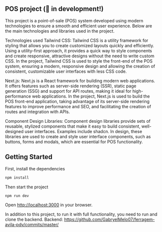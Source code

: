## POS project (🚧 in development!)
This project is a point-of-sale (POS) system developed using modern technologies to ensure a smooth and efficient user experience. Below are the main technologies and libraries used in the project.

Technologies used
Tailwind CSS: Tailwind CSS is a utility framework for styling that allows you to create customized layouts quickly and efficiently. Using a utility-first approach, it provides a quick way to style components and create responsive, attractive designs without the need to write custom CSS. In the project, Tailwind CSS is used to style the front-end of the POS system, ensuring a modern, responsive design and allowing the creation of consistent, customizable user interfaces with less CSS code.

Next.js: Next.js is a React framework for building modern web applications. It offers features such as server-side rendering (SSR), static page generation (SSG) and support for API routes, making it ideal for high-performance web applications. In the project, Next.js is used to build the POS front-end application, taking advantage of its server-side rendering features to improve performance and SEO, and facilitating the creation of routes and integration with APIs.

Component Design Libraries: Component design libraries provide sets of reusable, stylized components that make it easy to build consistent, well-designed user interfaces. Examples include shadcn. In design, these libraries are used to create and style user interface components, such as buttons, forms and modals, which are essential for POS functionality.

## Getting Started

First, install the dependencies

```bash
npm install
```
Then start the project

```bash
npm run dev
```

Open [http://localhost:3000](http://localhost:3000) in your browser.

In addition to this project, to run it with full functionality, you need to run and clone the backend.
Backend:
https://github.com/GabryelMelo07/ferragem-avila-pdv/commits/master/
